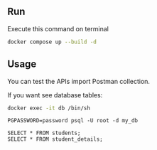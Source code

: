 ## Run
   Execute this command on terminal
   ```bash
   docker compose up --build -d
   ```

## Usage

You can test the APIs import Postman collection.

If you want see database tables:

```bash
docker exec -it db /bin/sh
```
```
PGPASSWORD=password psql -U root -d my_db
```
```
SELECT * FROM students;
SELECT * FROM student_details;
```